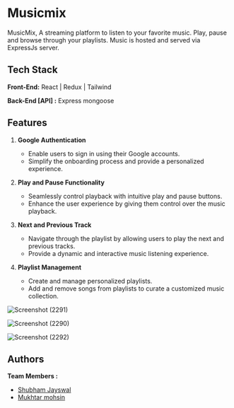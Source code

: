 
# Musicmix
 MusicMix, A streaming platform to listen to your favorite music. Play, pause and browse through your playlists. Music is hosted and served via ExpressJs server.

## Tech Stack

**Front-End:** React | Redux | Tailwind

**Back-End [API] :** Express mongoose

 ## Features

1. **Google Authentication**
   - Enable users to sign in using their Google accounts.
   - Simplify the onboarding process and provide a personalized experience.

2. **Play and Pause Functionality**
   - Seamlessly control playback with intuitive play and pause buttons.
   - Enhance the user experience by giving them control over the music playback.

3. **Next and Previous Track**
   - Navigate through the playlist by allowing users to play the next and previous tracks.
   - Provide a dynamic and interactive music listening experience.

4. **Playlist Management**
   - Create and manage personalized playlists.
   - Add and remove songs from playlists to curate a customized music collection.


![Screenshot (2291)](https://github.com/shubham-masai/Musicmix/assets/130532573/3c837304-c243-4209-bccd-b7f81f677974)
 
![Screenshot (2290)](https://github.com/shubham-masai/Musicmix/assets/130532573/4eafa37b-2e1f-4e2f-86bd-385d30ee4612)

 ![Screenshot (2292)](https://github.com/shubham-masai/Musicmix/assets/130532573/33738029-b698-4ef5-8b56-4a5f124a4b2e)

## Authors
**Team Members :**
- [Shubham Jayswal](https://github.com/shubham-masai)
- [Mukhtar mohsin](https://github.com/mdmukhtarmohsin)
